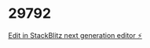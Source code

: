 # 29792

[Edit in StackBlitz next generation editor ⚡️](https://stackblitz.com/~/github.com/odeyemi-increase-ayobami/29792)